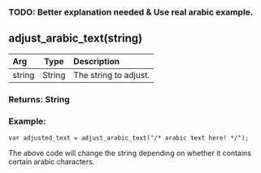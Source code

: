 ### TODO: Better explanation needed & Use real arabic example.

## adjust_arabic_text(string)

|Arg|Type|Description|
|:--|---|:--|
|string|String|The string to adjust.|

### Returns: String
### Example:
```gml
var adjusted_text = adjust_arabic_text("/* arabic text here! */");
```
The above code will change the string depending on whether it contains certain arabic characters.
